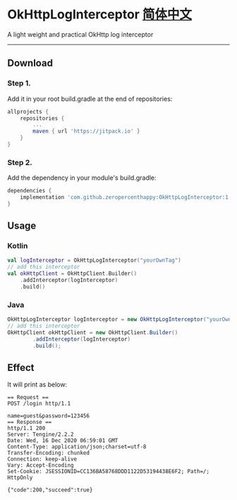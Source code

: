 # OkHttpLogInterceptor [简体中文](https://github.com/zeropercenthappy/OkHttpLogInterceptor/blob/master/README_CN.md)
A light weight and practical OkHttp log interceptor

---

## Download

### Step 1.

Add it in your root build.gradle at the end of repositories:

```groovy
allprojects {
    repositories {
        ...
        maven { url 'https://jitpack.io' }
    }
}
```

### Step 2.

Add the dependency in your module's build.gradle:

```groovy
dependencies {
    implementation 'com.github.zeropercenthappy:OkHttpLogInterceptor:1.6.0'
}
```

## Usage

### Kotlin

```kotlin
val logInterceptor = OkHttpLogInterceptor("yourOwnTag")
// add this interceptor
val okHttpClient = OkHttpClient.Builder()
    .addInterceptor(logInterceptor)
    .build()
```

### Java

```java
OkHttpLogInterceptor logInterceptor = new OkHttpLogInterceptor("yourOwnTag");
// add this interceptor
OkHttpClient okHttpClient = new OkHttpClient.Builder()
        .addInterceptor(logInterceptor)
        .build();
```

## Effect

It will print as below:

```
== Request ==
POST /login http/1.1
 
name=guest&password=123456
== Response ==
http/1.1 200 
Server: Tengine/2.2.2
Date: Wed, 16 Dec 2020 06:59:01 GMT
Content-Type: application/json;charset=utf-8
Transfer-Encoding: chunked
Connection: keep-alive
Vary: Accept-Encoding
Set-Cookie: JSESSIONID=CC136BA58768DDD1122D53194438E6F2; Path=/; HttpOnly
 
{"code":200,"succeed":true}
```

